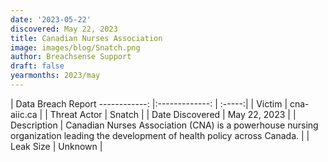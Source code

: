 ```yaml
---
date: '2023-05-22'
discovered: May 22, 2023
title: Canadian Nurses Association
image: images/blog/Snatch.png
author: Breachsense Support
draft: false
yearmonths: 2023/may
---
```



| Data Breach Report
------------:     |:-------------:    | :-----:|
| Victim      | cna-aiic.ca      | 
| Threat Actor      | Snatch      | 
| Date Discovered      | May 22, 2023      | 
| Description      | Canadian Nurses Association (CNA) is a powerhouse nursing organization leading the development of health policy across Canada.      | 
| Leak Size      | Unknown      | 

